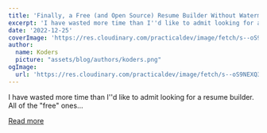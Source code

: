 ```yaml
---
title: 'Finally, a Free (and Open Source) Resume Builder Without Watermarks or Limitations'
excerpt: 'I have wasted more time than I''d like to admit looking for a resume builder. All of the "free" ones...'
date: '2022-12-25'
coverImage: 'https://res.cloudinary.com/practicaldev/image/fetch/s--oS9NEXQ3--/c_imagga_scale,f_auto,fl_progressive,h_420,q_auto,w_1000/https://cdn.shaneduffy.io/shaneduffy/reactive-resume-banner.png'
author:
  name: Koders
  picture: "assets/blog/authors/koders.png"
ogImage:
  url: 'https://res.cloudinary.com/practicaldev/image/fetch/s--oS9NEXQ3--/c_imagga_scale,f_auto,fl_progressive,h_420,q_auto,w_1000/https://cdn.shaneduffy.io/shaneduffy/reactive-resume-banner.png'
---
```


I have wasted more time than I''d like to admit looking for a resume builder. All of the "free" ones...

[Read more](https://dev.to/cppshane/finally-a-free-and-open-source-resume-builder-without-watermarks-or-limitations-2gbm)
